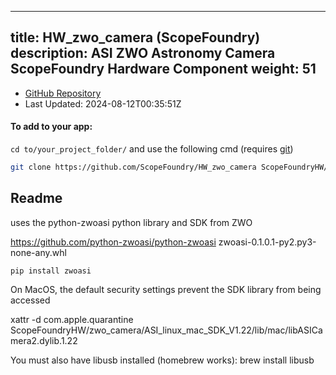 
---
title: HW_zwo_camera (ScopeFoundry)
description: ASI ZWO Astronomy Camera ScopeFoundry Hardware Component
weight: 51
---
- [GitHub Repository](https://github.com/ScopeFoundry/HW_zwo_camera)
- Last Updated: 2024-08-12T00:35:51Z


#### To add to your app:

`cd to/your_project_folder/` and use the following cmd (requires [git](/docs/100_development-environment/20_git/))

```bash
git clone https://github.com/ScopeFoundry/HW_zwo_camera ScopeFoundryHW/zwo_camera
```


## Readme


uses the python-zwoasi python library and SDK from ZWO

https://github.com/python-zwoasi/python-zwoasi
zwoasi-0.1.0.1-py2.py3-none-any.whl

	pip install zwoasi

On MacOS, the default security settings prevent the SDK library from being accessed

xattr -d com.apple.quarantine ScopeFoundryHW/zwo_camera/ASI_linux_mac_SDK_V1.22/lib/mac/libASICamera2.dylib.1.22 

You must also have libusb installed (homebrew works):
	brew install libusb 


